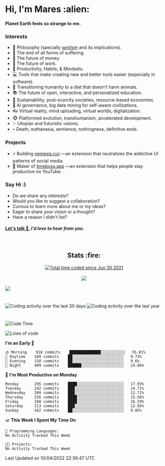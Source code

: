 <h1>Hi, I'm Mares :alien:</h1>

#### Planet Earth feels so strange to me.

### **Interests**

- 🌊 Philosophy (specially [_sentism_][sentismmedium] and its implications).
- 🎯 The end of all forms of suffering.
- 💸 The future of money.
- 💼 The future of work.
- 🧠 Productivity, Habits, & Mindsets.
- 💻 Tools that make creating new and better tools easier (especially in software).
- 🥗 Transitioning humanity to a diet that doesn't harm animals.
- 📚 The future of open, interactive, and personalized education.
- 🌱 Sustainability, post-scarcity societies, resource-based economies.
- 🤖 AI governance, big data mining for self-aware civilizations.
- 👓 Virtual reality, mind uploading, virtual worlds, digitalization.
- 🐵 Platformed evolution, transhumanism, accelerated development.
- ✨ Utopian and futuristic visions.
- 💀 Death, euthanasia, sentience, nothingness, definitive ends.


### **Projects**

- ⚡ Building [nemesis.run](https://nemesis.run) —an extension that neutralizes the addictive UI patterns of social media.
- 💎 Maker of [timeboss.app](https://timeboss.app) —an extension that helps people stay productive on YouTube.


### **Say Hi :)**

- Do we share any interests?
- Would you like to suggest a collaboration?
- Curious to learn more about me or my ideas?
- Eager to share your vision or a thought?
- Have a reason I didn't list?

#### [Let's talk :wave:.](mailto:mareszhar@gmail.com) _I'd love to hear from you_.

[sentismmedium]: https://medium.com/@mareszhar/born-a-prisoner-a-reflection-about-life-its-struggles-and-a-plan-to-escape-d8566ce9b026

<br>

<h2 align="center">Stats :fire:</h2>

<div align="center">
  <a href="https://wakatime.com/@cfdc0e0d-4860-4b62-9ff0-cb659185525e">
    <img src="https://wakatime.com/badge/user/cfdc0e0d-4860-4b62-9ff0-cb659185525e.svg" alt="Total time coded since Jun 30 2021" />
  </a>
</div>

<br>

<!-- 
Add or remove this: 
&dates=B1AAB3FF 
...or this...
&date_format=M%20j%5B%2C%20Y%5D
from the *streak stats URL below* if they get bugged and aren't updating: 
-->

<div align="center">
  <img src="https://github-readme-streak-stats.herokuapp.com?user=mareszhar&theme=black-ice&hide_border=true&stroke=FFFFFF15&ring=DF8FFE&fire=DF8FFE&currStreakLabel=DF8FFE&background=1A232A&currStreakNum=86FFAB&dates=B1AAB3FF&date_format=M%20j%5B%2C%20Y%5D">
</div>

<br>

<img src="https://activity-graph.herokuapp.com/graph?username=mareszhar&theme=nord&bg_color=00000000&color=979797&line=DF8FFE&point=00000000&area=true&hide_border=true">

<br>

<h1></h1>

<img src="https://wakatime.com/share/@mares/5df0ff02-9c79-41b4-b540-51dc9c65a57b.svg" alt="Coding activity over the last 30 days" />
<img src="https://wakatime.com/share/@mares/ea89ba71-f374-40af-930c-e0655909fe37.svg" alt="Coding activity over the last year" />

<h1></h1>

<!--START_SECTION:waka-->
![Code Time](http://img.shields.io/badge/Code%20Time-510%20hrs%208%20mins-blue)

![Lines of code](https://img.shields.io/badge/From%20Hello%20World%20I%27ve%20Written-130%20Thousand%20lines%20of%20code-blue)

**I'm an Early 🐤** 

```text
🌞 Morning    918 commits    ██████████████░░░░░░░░░░░   55.81% 
🌆 Daytime    160 commits    ██░░░░░░░░░░░░░░░░░░░░░░░   9.73% 
🌃 Evening    158 commits    ██░░░░░░░░░░░░░░░░░░░░░░░   9.6% 
🌙 Night      409 commits    ██████░░░░░░░░░░░░░░░░░░░   24.86%

```
📅 **I'm Most Productive on Monday** 

```text
Monday       295 commits    ████░░░░░░░░░░░░░░░░░░░░░   17.93% 
Tuesday      242 commits    ███░░░░░░░░░░░░░░░░░░░░░░   14.71% 
Wednesday    209 commits    ███░░░░░░░░░░░░░░░░░░░░░░   12.71% 
Thursday     256 commits    ████░░░░░░░░░░░░░░░░░░░░░   15.56% 
Friday       268 commits    ████░░░░░░░░░░░░░░░░░░░░░   16.29% 
Saturday     213 commits    ███░░░░░░░░░░░░░░░░░░░░░░   12.95% 
Sunday       162 commits    ██░░░░░░░░░░░░░░░░░░░░░░░   9.85%

```


📊 **This Week I Spent My Time On** 

```text
💬 Programming Languages: 
No Activity Tracked This Week

🐱‍💻 Projects: 
No Activity Tracked This Week

```


 Last Updated on 10/04/2022 22:36:47 UTC
<!--END_SECTION:waka-->
